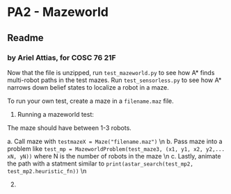 # PA2 - Mazeworld
## Readme
### by Ariel Attias, for COSC 76 21F

Now that the file is unzipped, run `test_mazeworld.py` to see how A* finds multi-robot paths in the test mazes.
Run `test_sensorless.py` to see how A* narrows down belief states to localize a robot in a maze.

To run your own test, create a maze in a `filename.maz` file. 

1. Running a mazeworld test:

The maze should have between 1-3 robots.

 a. Call maze with `testmazeX = Maze("filename.maz")` \n
 b. Pass maze into a problem like `test_mp = MazeworldProblem(test_maze3, (x1, y1, x2, y2,... xN, yN))`    where N is the number of robots in the maze \n
 c. Lastly, animate the path with a statment similar to `print(astar_search(test_mp2, test_mp2.heuristic_fn))` \n
 
2. 
